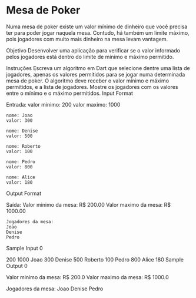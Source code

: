 # Mesa de Poker
Numa mesa de poker existe um valor mínimo de dinheiro que você precisa ter para poder jogar naquela mesa. Contudo, há também um limite máximo, pois jogadores com muito mais dinheiro na mesa levam vantagem.

Objetivo
Desenvolver uma aplicação para verificar se o valor informado pelos jogadores está dentro do limite de mínimo e máximo permitido.

Instruções
Escreva um algoritmo em Dart que selecione dentre uma lista de jogadores, apenas os valores permitidos para se jogar numa determinada mesa de poker.
O algoritmo deve receber o valor mínimo e máximo permitidos, e a lista de jogadores.
Mostre os jogadores com os valores entre o mínimo e o máximo permitidos.
Input Format

Entrada:
	valor minimo: 200
	valor maximo: 1000

	nome: Joao
	valor: 300
	
	nome: Denise
	valor: 500
	
	nome: Roberto
	valor: 100
	
	nome: Pedro
	valor: 800
	
	nome: Alice
	valor: 180
Output Format

Saída:
	Valor minimo da mesa: R$ 200.00
	Valor maximo da mesa: R$ 1000.00
	
	Jogadores da mesa:
	Joao
	Denise
	Pedro
Sample Input 0

200 1000 Joao 300 Denise 500 Roberto 100 Pedro 800 Alice 180
Sample Output 0

Valor minimo da mesa: R$ 200.0
Valor maximo da mesa: R$ 1000.0

Jogadores da mesa:
Joao
Denise
Pedro